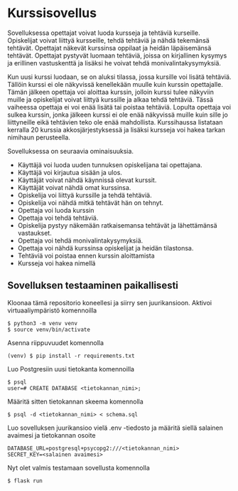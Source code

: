 # Kurssisovellus

Sovelluksessa opettajat voivat luoda kursseja ja tehtäviä kurseille. Opiskelijat voivat liittyä kursseille, tehdä tehtäviä ja nähdä tekemänsä tehtävät. Opettajat näkevät kurssinsa oppilaat ja heidän läpäisemänsä tehtävät. Opettajat pystyvät luomaan tehtäviä, joissa on kirjallinen kysymys ja erillinen 
vastuskenttä ja lisäksi he voivat tehdä monivalintakysymyksiä.

Kun uusi kurssi luodaan, se on aluksi tilassa, jossa kursille voi lisätä tehtäviä. Tällöin kurssi ei ole näkyvissä kenellekään muulle kuin kurssin opettajalle. Tämän jälkeen opettaja voi aloittaa kurssin, jolloin kurssi tulee näkyviin muille ja opiskelijat voivat liittyä kurssille ja alkaa tehdä tehtäviä. Tässä vaiheessa opettaja ei voi enää lisätä tai poistaa tehtäviä. Lopulta opettaja voi sulkea kurssin, jonka jälkeen kurssi ei ole enää näkyvissä muille kuin sille jo liittyneille eikä tehtävien teko ole enää mahdollista. Kurssihaussa listataan kerralla 20 kurssia akkosjärjestyksessä ja lisäksi kursseja voi hakea tarkan nimihaun perusteella.

Sovelluksessa on seuraavia ominaisuuksia.

* Käyttäjä voi luoda uuden tunnuksen opiskelijana tai opettajana.
* Käyttäjä voi kirjautua sisään ja ulos.
* Käyttäjät voivat nähdä käynnissä olevat kurssit.
* Käyttäjät voivat nähdä omat kurssinsa.
* Opiskelija voi liittyä kurssille ja tehdä tehtäviä.
* Opiskelija voi nähdä mitkä tehtävät hän on tehnyt.
* Opettaja voi luoda kurssin
* Opettaja voi tehdä tehtäviä.
* Opiskelija pystyy näkemään ratkaisemansa tehtävät ja lähettämänsä vastaukset.
* Opettaja voi tehdä monivalintakysymyksiä.
* Opettaja voi nähdä kurssinsa opiskelijat ja heidän tilastonsa.
* Tehtäviä voi poistaa ennen kurssin aloittamista
* Kursseja voi hakea nimellä

## Sovelluksen testaaminen paikallisesti

Kloonaa tämä repositorio koneellesi ja siirry sen juurikansioon. Aktivoi virtuaaliympäristö komennoilla 

    $ python3 -m venv venv  
    $ source venv/bin/activate
    
Asenna riippuvuudet komennolla

    (venv) $ pip install -r requirements.txt

Luo Postgresiin uusi tietokanta komennoilla

    $ psql  
    user=# CREATE DATABASE <tietokannan_nimi>;

Määritä sitten tietokannan skeema komennolla

    $ psql -d <tietokannan_nimi> < schema.sql

Luo sovelluksen juurikansioo vielä .env -tiedosto ja määritä siellä salainen avaimesi ja tietokannan osoite

    DATABASE_URL=postgresql+psycopg2:///<tietokannan_nimi>  
    SECRET_KEY=<salainen avaimesi>

Nyt olet valmis testamaan sovellusta komennolla 

    $ flask run


